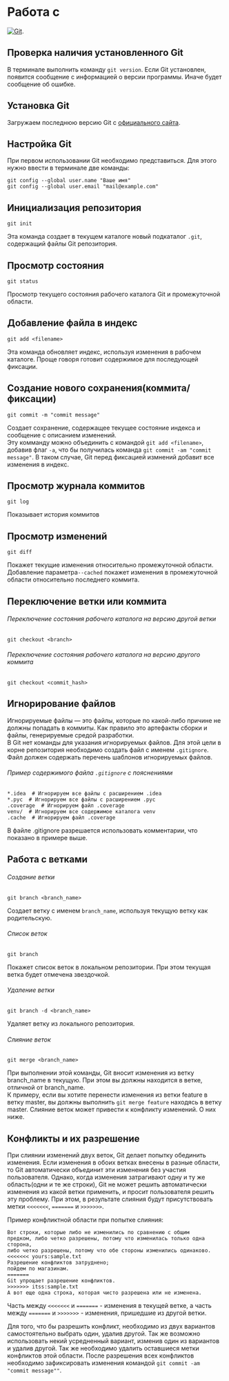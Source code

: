 # Работа с

[![Git](https://git-scm.com/images/logo@2x.png)](https://pages.github.com/).


## Проверка наличия установленного Git
В терминале выполнить команду `git version`. 
Если Git установлен, появится сообщение с информацией о версии программы. Иначе будет сообщение об ошибке.


## Установка Git
Загружаем последнюю версию Git с [официального сайта](https://git-scm.com/downloads).


## Настройка Git
При первом использовании Git необходимо представиться. Для этого нужно ввести в терминале две команды: 
```
git config --global user.name "Ваше имя"
git config --global user.email "mail@example.com"
```


## Инициализация репозитория
```
git init
```
Эта команда создает в текущем каталоге новый подкаталог `.git`, содержащий файлы Git репозитория.


## Просмотр состояния
```
git status
```
Просмотр текущего состояния рабочего каталога Git и промежуточной области.


## Добавление файла в индекс
```
git add <filename>
```
Эта команда обновляет индекс, используя изменения в рабочем каталоге. Проще говоря готовит содержимое для последующей 
фиксации.


## Создание нового сохранения(коммита/фиксации)
```
git commit -m "commit message"
```
Создает сохранение, содержащее текущее состояние индекса и сообщение с описанием изменений.  
Эту комманду можно объединить с командой `git add <filename>`, добавив флаг `-a`, что бы получилась команда 
`git commit -am "commit message"`. В таком случае, Git перед фиксацией измнений добавит все изменения в индекс.


## Просмотр журнала коммитов
```
git log
```
Показывает история коммитов


## Просмотр изменений
```
git diff
```
Покажет текущие изменения относительно промежуточной области. Добавление параметра`--cached` покажет изменения в 
промежуточной области относительно последнего коммита.


## Переключение ветки или коммита
###### Переключение состояния рабочего каталога на версию другой ветки
```
git checkout <branch>
```

###### Переключение состояния рабочего каталога на версию другого коммита
```
git checkout <commit_hash>
```

## Игнорирование файлов

Игнорируемые файлы — это файлы, которые по какой-либо причине не должны попадать в коммиты. Как правило это артефакты сборки и файлы, генерируемые средой разработки.  
В Git нет команды для указания игнорируемых файлов. Для этой цели в корне репозитория необходимо создать файл с именем `.gitignore`.
Файл должен содержать перечень шаблонов игнорируемых файлов.

###### Пример содержимого файла `.gitignore` с пояснениями
```
*.idea  # Игнорируем все файлы с расширением .idea 
*.pyc  # Игнорируем все файлы с расширением .pyc
.coverage  # Игнорируем файл .coverage
venv/  # Игнорируем все содержимое каталога venv
.cache  # Игнорируем файл .coverage
```

В файле .gitignore разрешается использовать комментарии, что показано в примере выше.

## Работа с ветками

###### Создание ветки
```
git branch <branch_name>
```

Создает ветку с именем `branch_name`, используя текущую ветку как родительскую.

###### Список веток
```
git branch
```

Покажет список веток в локальном репозитории. При этом текущая ветка будет отмечена звездочкой.

###### Удаление ветки
```
git branch -d <branch_name>
```

Удаляет ветку из локального репозитория.

###### Слияние веток
```
git merge <branch_name>
```

При выполнении этой команды, Git вносит изменения из ветку branch_name в текущую. 
При этом вы должны находится в ветке, отличной от branch_name.  
К примеру, если вы хотите перенести изменения из ветки feature в ветку master, вы должны выполнить 
`git merge feature` находясь в ветку master. Слияние веток может привести к конфликту изменений. О них ниже.


## Конфликты и их разрешение

При слиянии изменений двух веток, Git делает попытку обединить изменения. Если изменения в обоих ветках внесены в 
разные области, то Git автоматически объединит эти изменения без участия пользователя. Однако, когда изменения 
затрагивают одну и ту же область(одни и те же строки), Git не может решить автоматически изменения из какой ветки 
применить, и просит пользователя решить эту проблему. При этом, в результате слияния будут присутствовать метки
`<<<<<<<`, `=======` и `>>>>>>>`.

Пример конфликтной области при попытке слияния:
```
Вот строки, которые либо не изменились по сравнению с общим 
предком, либо четко разрешены, потому что изменилась только одна сторона, 
либо четко разрешены, потому что обе стороны изменились одинаково. 
<<<<<<< yours:sample.txt 
Разрешение конфликтов затруднено; 
пойдем по магазинам. 
======= 
Git упрощает разрешение конфликтов. 
>>>>>>> itss:sample.txt 
А вот еще одна строка, которая чисто разрешена или не изменена.
```

Часть между `<<<<<<<` и `=======` - изменения в текущей ветке, а часть между `=======` и `>>>>>>>` - изменения, 
пришедшие из другой ветки.

Для того, что бы разрешить конфликт, необходимо из двух вариантов самостоятельно выбрать один, удалив другой. 
Так же возможно использовать некий усредненный вариант, изменив один из вариантов и удалив другой. 
Так же необходимо удалить оставшиеся метки конфликтов этой области. После разрешения всех конфликтов необходимо 
зафиксировать изменения командой `git commit -am "commit message""`.
